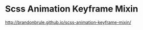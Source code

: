 Scss Animation Keyframe Mixin
=============================
http://brandonbrule.github.io/scss-animation-keyframe-mixin/
